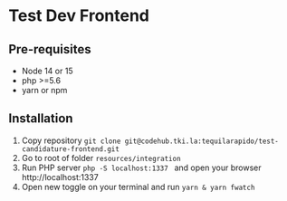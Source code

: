 # Test Dev Frontend

## Pre-requisites
- Node 14 or 15
- php >=5.6
- yarn or npm

## Installation

1. Copy repository ```git clone git@codehub.tki.la:tequilarapido/test-candidature-frontend.git```
2. Go to root of folder ```resources/integration``` 
3. Run PHP server ```php -S localhost:1337 ``` and open your browser http://localhost:1337
4. Open new toggle on your terminal and run ```yarn & yarn fwatch ```
